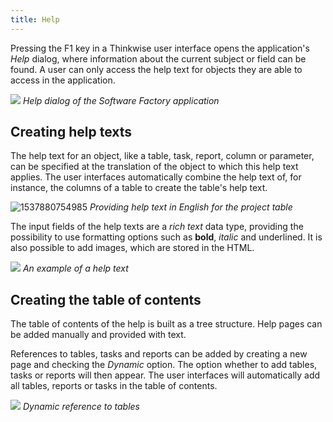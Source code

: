 ```yaml
---
title: Help
---
```


Pressing the F1 key in a Thinkwise user interface opens the application's *Help* dialog, where information about the current subject or field can be found. A user can only access the help text for objects they are able to access in the application. 

![](assets/sf/image16.png)
*Help dialog of the Software Factory application*

## Creating help texts

The help text for an object, like a table, task, report, column or parameter, can be specified at the translation of the object to which this help text applies. The user interfaces automatically combine the help text of, for instance, the columns of a table to create the table's help text.

![1537880754985](assets/sf/1537880754985.png)
*Providing help text in English for the *project* table*

The input fields of the help texts are a *rich text* data type, providing the possibility to use formatting options such as **bold**, *italic* and <span class="underline">underlined</span>. It is also possible to add images, which are stored in the HTML. 

![](assets/sf/image302.png)
*An example of a help text*

## Creating the table of contents

The table of contents of the help is built as a tree structure. Help pages can be added manually and provided with text. 

References to tables, tasks and reports can be added by creating a new page and checking the *Dynamic* option. The option whether to add tables, tasks or reports will then appear. The user interfaces will automatically add all tables, reports or tasks in the table of contents. 

![](assets/sf/image303.png)
*Dynamic reference to tables*